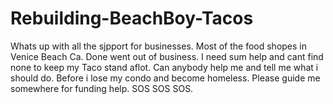 # Rebuilding-BeachBoy-Tacos
Whats up with all the sjpport for businesses. Most of the food shopes in Venice Beach Ca. Done went out of business. I need sum help and cant find none to keep my Taco stand aflot. Can anybody help me and tell me what i should do. Before i lose my condo and become homeless. Please guide me somewhere for funding help. SOS SOS SOS.
